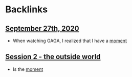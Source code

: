 
# Backlinks
## [September 27th, 2020](<September 27th, 2020.md>)
- When watching GAGA, I realized that I have a [moment](<moment.md>)

## [Session 2 - the outside world](<Session 2 - the outside world.md>)
- Is the [moment](<moment.md>)

